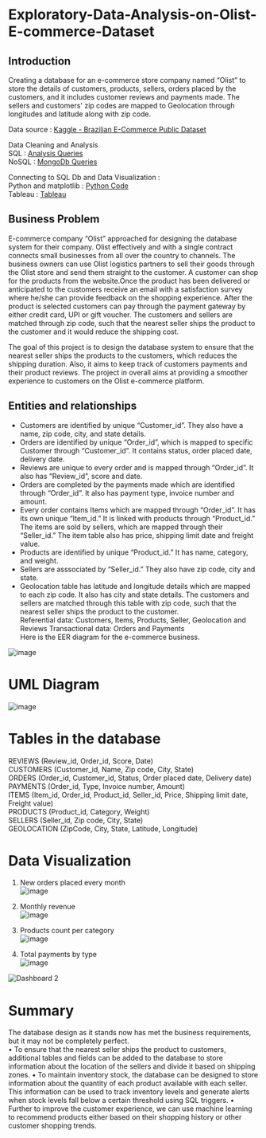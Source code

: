 # Exploratory-Data-Analysis-on-Olist-E-commerce-Dataset

## Introduction

Creating a database for an e-commerce store company named “Olist” to store the details of customers, products, sellers, orders placed by the customers, and it includes customer reviews and payments made. The sellers and customers' zip codes are mapped to Geolocation through longitudes and latitude along with zip code.

Data source : [Kaggle - Brazilian E-Commerce Public Dataset](https://www.kaggle.com/datasets/jayeshsalunke101/brazilian-ecommerce-public-dataset?select=olist_products_dataset.csv)

Data Cleaning and Analysis <br/>
SQL : [Analysis Queries](https://github.com/manvith1604/Exploratory-Data-Analysis-on-Olist-E-commerce-Dataset/blob/main/SQL%20Queries/Query.md)<br/>
NoSQL : [MongoDb Queries](https://github.com/manvith1604/Exploratory-Data-Analysis-on-Olist-E-commerce-Dataset/blob/main/Mongo_Query.json)

Connecting to SQL Db and Data Visualization :<br/>
Python and matplotlib : [Python Code](https://github.com/manvith1604/Exploratory-Data-Analysis-on-Olist-E-commerce-Dataset/blob/main/Project.ipynb)<br/>
Tableau : [Tableau](https://public.tableau.com/app/profile/manvith.b.y/viz/Book1_16965683364320/Dashboard2?publish=yes)

## Business Problem
E-commerce company “Olist” approached for designing the database system for their company. Olist effectively and with a single contract connects small businesses from all over the country to channels. The business owners can use Olist logistics partners to sell their goods through the Olist store and send them straight to the customer. A customer can shop for the products from the website.Once the product has been delivered or anticipated to the customers receive an email with a satisfaction survey where he/she can provide feedback on the shopping experience. After the product is selected customers can pay through the payment gateway by either credit card, UPI or gift voucher.  The customers and sellers are matched through zip code, such that the nearest seller ships the product to the customer and it would reduce the shipping cost. 

The goal of this project is to design the database system to ensure that the nearest seller ships the products to the customers, which reduces the shipping duration. Also, it aims to keep track of customers payments and their product reviews. 
The project in overall aims at providing a smoother experience to customers on the Olist e-commerce platform.

## Entities and relationships
- Customers are identified by unique “Customer_id”. They also have a name, zip code, city, and state details.
- Orders are identified by unique “Order_id”, which is mapped to specific Customer through “Customer_id”. It contains status, order placed date, delivery date.
- Reviews are unique to every order and is mapped through “Order_id”. It also has “Review_id”, score and date.
- Orders are completed by the payments made which are identified through “Order_id”. It also has payment type, invoice number and amount.
- Every order contains Items which are mapped through “Order_id”. It has its own unique “Item_id.” It is linked with products through “Product_id.”
The items are sold by sellers, which are mapped through their “Seller_id.” The item table also has price, shipping limit date and freight value.
- Products are identified by unique “Product_id.” It has name, category, and weight.
- Sellers are asssociated by “Seller_id.” They also have zip code, city and state.
- Geolocation table has latitude and longitude details which are mapped to each zip code. It also has city and state details. The customers and sellers are matched through this table with zip code, such that the nearest seller ships the product to the customer. <br/>
Referential data: Customers, Items, Products, Seller, Geolocation and Reviews Transactional data: Orders and Payments<br/>
Here is the EER diagram for the e-commerce business.

![image](https://github.com/manvith1604/Exploratory-Data-Analysis-on-Olist-E-commerce-Dataset/assets/66794160/5e8e3af5-fa2a-49f0-9933-f224bbb407a3)

# UML Diagram
![image](https://github.com/manvith1604/Exploratory-Data-Analysis-on-Olist-E-commerce-Dataset/assets/66794160/b8eadcde-1d14-4a45-b784-74e8e4c2e0e7)

# Tables in the database

REVIEWS (Review_id, Order_id, Score, Date) <br/>
CUSTOMERS (Customer_id, Name, Zip code, City, State)<br/>
ORDERS (Order_id, Customer_id, Status, Order placed date, Delivery date)<br/>
PAYMENTS (Order_id, Type, Invoice number, Amount)<br/>
ITEMS (Item_id, Order_id, Product_id, Seller_id, Price, Shipping limit date, Freight value)<br/>
PRODUCTS (Product_id, Category, Weight)<br/>
SELLERS (Seller_id, Zip code, City, State)<br/>
GEOLOCATION (ZipCode, City, State, Latitude, Longitude)<br/>

# Data Visualization

1.	New orders placed every month<br/>
      ![image](https://github.com/manvith1604/Exploratory-Data-Analysis-on-Olist-E-commerce-Dataset/assets/66794160/835cdda8-365e-4799-8b2b-4671e4d46d34)

2.	Monthly revenue<br/>
      ![image](https://github.com/manvith1604/Exploratory-Data-Analysis-on-Olist-E-commerce-Dataset/assets/66794160/a0d22c7c-2715-4c28-84c1-aff7aef4ea07)

3.	Products count per category<br/>
      ![image](https://github.com/manvith1604/Exploratory-Data-Analysis-on-Olist-E-commerce-Dataset/assets/66794160/9990bc18-e120-4cb0-b367-a6537eff8a9e)

4.	Total payments by type<br/>
      ![image](https://github.com/manvith1604/Exploratory-Data-Analysis-on-Olist-E-commerce-Dataset/assets/66794160/e39c92c8-b964-4ebe-837e-7bb1078c387a)

![Dashboard 2](https://github.com/manvith1604/Exploratory-Data-Analysis-on-Olist-E-commerce-Dataset/assets/66794160/11feed36-22db-46b5-bbae-f0d3e586ce59)

# Summary

The database design as it stands now has met the business requirements, but it may not be completely perfect. <br/>
•	To ensure that the nearest seller ships the product to customers, additional tables and fields can be added to the database to store information about the location of the sellers and divide it based on shipping zones. 
•	To maintain inventory stock, the database can be designed to store information about the quantity of each product available with each seller. This information can be used to track inventory levels and generate alerts when stock levels fall below a certain threshold using SQL triggers.
•	Further to improve the customer experience, we can use machine learning to recommend products either based on their shopping history or other customer shopping trends.
